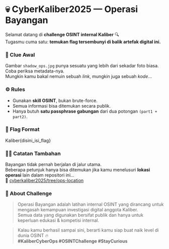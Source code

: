 # 💀 CyberKaliber2025 — Operasi Bayangan

Selamat datang di **challenge OSINT internal Kaliber** 🔍  
Tugasmu cuma satu: **temukan flag tersembunyi di balik artefak digital ini.**

### 🧩 Clue Awal
Gambar `shadow_ops.jpg` punya sesuatu yang lebih dari sekadar foto biasa.  
Coba periksa metadata-nya.  
Mungkin kamu bakal nemuin sebuah *link*, mungkin juga sebuah *kode*...

### ⚙️ Rules
- Gunakan **skill OSINT**, bukan brute-force.  
- Semua informasi bisa ditemukan secara publik.  
- Hanya butuh **satu passphrase gabungan** dari dua potongan `(part1 + part2)`.

### 💬 Flag Format
Kaliber{disini_isi_flag}

### 🕵️‍♂️ Catatan Tambahan  
Bayangan tidak pernah berjalan di jalur utama.  
Beberapa petunjuk hanya bisa ditemukan jika kamu menelusuri **lokasi operasi** lain dalam repositori ini...  
🔗 [cyberkaliber2025/tree/ops-location](https://github.com/mrobi27/cyberkaliber2025/tree/ops-location)

### 🧠 About Challenge
> Operasi Bayangan adalah latihan internal OSINT yang dirancang untuk mengasah kemampuan investigasi digital anggota Kaliber.  
> Semua data yang digunakan bersifat publik dan hanya untuk keperluan edukasi & kompetisi internal.


> Kalau kamu berhasil sampai sini, berarti kamu siap buat naik level di dunia OSINT 🔥  
> **#KaliberCyberOps #OSINTChallenge #StayCurious**
